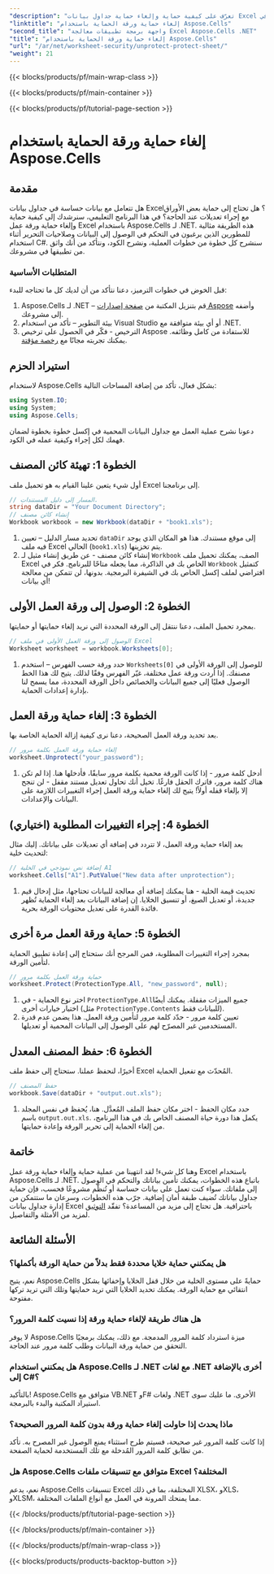 ```yaml
---
"description": "تعرّف على كيفية حماية وإلغاء حماية جداول بيانات Excel في .NET باستخدام Aspose.Cells. اتبع هذا الدليل خطوة بخطوة لتأمين جداول بياناتك."
"linktitle": "إلغاء حماية ورقة الحماية باستخدام Aspose.Cells"
"second_title": "واجهة برمجة تطبيقات معالجة Excel Aspose.Cells .NET"
"title": "إلغاء حماية ورقة الحماية باستخدام Aspose.Cells"
"url": "/ar/net/worksheet-security/unprotect-protect-sheet/"
"weight": 21
---
```


{{< blocks/products/pf/main-wrap-class >}}

{{< blocks/products/pf/main-container >}}

{{< blocks/products/pf/tutorial-page-section >}}

# إلغاء حماية ورقة الحماية باستخدام Aspose.Cells

## مقدمة
هل تتعامل مع بيانات حساسة في جداول بيانات Excel؟ هل تحتاج إلى حماية بعض الأوراق مع إجراء تعديلات عند الحاجة؟ في هذا البرنامج التعليمي، سنرشدك إلى كيفية حماية وإلغاء حماية ورقة عمل Excel باستخدام Aspose.Cells لـ .NET. هذه الطريقة مثالية للمطورين الذين يرغبون في التحكم في الوصول إلى البيانات وصلاحيات التحرير أثناء استخدام C#. سنشرح كل خطوة من خطوات العملية، ونشرح الكود، ونتأكد من أنك واثق من تطبيقها في مشروعك.
### المتطلبات الأساسية
قبل الخوض في خطوات الترميز، دعنا نتأكد من أن لديك كل ما تحتاجه للبدء:
1. Aspose.Cells لـ .NET – قم بتنزيل المكتبة من [صفحة إصدارات Aspose](https://releases.aspose.com/cells/net/) وأضفه إلى مشروعك.
2. بيئة التطوير – تأكد من استخدام Visual Studio أو أي بيئة متوافقة مع .NET.
3. الترخيص - فكّر في الحصول على ترخيص Aspose للاستفادة من كامل وظائفه. يمكنك تجربته مجانًا مع [رخصة مؤقتة](https://purchase.aspose.com/temporary-license/).
## استيراد الحزم
لاستخدام Aspose.Cells بشكل فعال، تأكد من إضافة المساحات التالية:
```csharp
using System.IO;
using System;
using Aspose.Cells;
```
دعونا نشرح عملية العمل مع جداول البيانات المحمية في إكسل خطوة بخطوة لضمان فهمك لكل إجراء وكيفية عمله في الكود.
## الخطوة 1: تهيئة كائن المصنف
أول شيء يتعين علينا القيام به هو تحميل ملف Excel إلى برنامجنا.
```csharp
// المسار إلى دليل المستندات.
string dataDir = "Your Document Directory";
// إنشاء كائن مصنف
Workbook workbook = new Workbook(dataDir + "book1.xls");
```
1. تحديد مسار الدليل – تعيين `dataDir` إلى موقع مستندك. هذا هو المكان الذي يوجد فيه ملف Excel الحالي (`book1.xls`) يتم تخزينها.
2. إنشاء كائن مصنف - عن طريق إنشاء مثيل لـ `Workbook` الصف، يمكنك تحميل ملف Excel الخاص بك في الذاكرة، مما يجعله متاحًا للبرنامج.
فكر في `Workbook` كتمثيل افتراضي لملف إكسل الخاص بك في الشيفرة البرمجية. بدونها، لن تتمكن من معالجة أي بيانات!
## الخطوة 2: الوصول إلى ورقة العمل الأولى
بمجرد تحميل الملف، دعنا ننتقل إلى الورقة المحددة التي نريد إلغاء حمايتها أو حمايتها.
```csharp
// الوصول إلى ورقة العمل الأولى في ملف Excel
Worksheet worksheet = workbook.Worksheets[0];
```
1. حدد ورقة حسب الفهرس – استخدم `Worksheets[0]` للوصول إلى الورقة الأولى في مصنفك. إذا أردت ورقة عمل مختلفة، غيّر الفهرس وفقًا لذلك.
يتيح لك هذا الخط الوصول فعليًا إلى جميع البيانات والخصائص داخل الورقة المحددة، مما يسمح لنا بإدارة إعدادات الحماية.
## الخطوة 3: إلغاء حماية ورقة العمل
بعد تحديد ورقة العمل الصحيحة، دعنا نرى كيفية إزالة الحماية الخاصة بها.
```csharp
// إلغاء حماية ورقة العمل بكلمة مرور
worksheet.Unprotect("your_password");
```
1. أدخل كلمة مرور - إذا كانت الورقة محمية بكلمة مرور سابقًا، فأدخلها هنا. إذا لم تكن هناك كلمة مرور، فاترك الحقل فارغًا.
تخيل أنك تحاول تعديل مستند مقفل - لن تنجح إلا بإلغاء قفله أولاً! يتيح لك إلغاء حماية ورقة العمل إجراء التغييرات اللازمة على البيانات والإعدادات.
## الخطوة 4: إجراء التغييرات المطلوبة (اختياري)
بعد إلغاء حماية ورقة العمل، لا تتردد في إضافة أي تعديلات على بياناتك. إليك مثال لتحديث خلية:
```csharp
// إضافة نص نموذجي في الخلية A1
worksheet.Cells["A1"].PutValue("New data after unprotection");
```
1. تحديث قيمة الخلية - هنا يمكنك إضافة أي معالجة للبيانات تحتاجها، مثل إدخال قيم جديدة، أو تعديل الصيغ، أو تنسيق الخلايا.
إن إضافة البيانات بعد إلغاء الحماية تُظهر فائدة القدرة على تعديل محتويات الورقة بحرية.
## الخطوة 5: حماية ورقة العمل مرة أخرى
بمجرد إجراء التغييرات المطلوبة، فمن المرجح أنك ستحتاج إلى إعادة تطبيق الحماية لتأمين الورقة.
```csharp
// حماية ورقة العمل بكلمة مرور
worksheet.Protect(ProtectionType.All, "new_password", null);
```
1. اختر نوع الحماية - في `ProtectionType.All`جميع الميزات مقفلة. يمكنك أيضًا اختيار خيارات أخرى (مثل `ProtectionType.Contents` للبيانات فقط).
2. تعيين كلمة مرور - حدّد كلمة مرور لتأمين ورقة العمل. هذا يضمن عدم قدرة المستخدمين غير المصرّح لهم على الوصول إلى البيانات المحمية أو تعديلها.
## الخطوة 6: حفظ المصنف المعدل
أخيرًا، لنحفظ عملنا. ستحتاج إلى حفظ ملف Excel المُحدّث مع تفعيل الحماية.
```csharp
// حفظ المصنف
workbook.Save(dataDir + "output.out.xls");
```
1. حدد مكان الحفظ - اختر مكان حفظ الملف المُعدَّل. هنا، يُحفظ في نفس المجلد باسم `output.out.xls`.
يكمل هذا دورة حياة المصنف الخاص بك في هذا البرنامج، من إلغاء الحماية إلى تحرير الورقة وإعادة حمايتها.

## خاتمة
وهنا كل شيء! لقد انتهينا من عملية حماية وإلغاء حماية ورقة عمل Excel باستخدام Aspose.Cells لـ .NET. باتباع هذه الخطوات، يمكنك تأمين بياناتك والتحكم في الوصول إلى ملفاتك. 
سواء كنت تعمل على بيانات حساسة أو تُنظّم مشروعًا فحسب، فإن حماية جداول بياناتك تُضيف طبقة أمان إضافية. جرّب هذه الخطوات، وسرعان ما ستتمكن من إدارة جداول بيانات Excel باحترافية. هل تحتاج إلى مزيد من المساعدة؟ تفقّد [التوثيق](https://reference.aspose.com/cells/net/) لمزيد من الأمثلة والتفاصيل.
## الأسئلة الشائعة
### هل يمكنني حماية خلايا محددة فقط بدلاً من حماية الورقة بأكملها؟  
نعم، يتيح Aspose.Cells حمايةً على مستوى الخلية من خلال قفل الخلايا وإخفائها بشكل انتقائي مع حماية الورقة. يمكنك تحديد الخلايا التي تريد حمايتها وتلك التي تريد تركها مفتوحة.
### هل هناك طريقة لإلغاء حماية ورقة إذا نسيت كلمة المرور؟  
لا يوفر Aspose.Cells ميزة استرداد كلمة المرور المدمجة. مع ذلك، يمكنك برمجيًا التحقق من حماية ورقة البيانات وطلب كلمة مرور عند الحاجة.
### هل يمكنني استخدام Aspose.Cells لـ .NET مع لغات .NET أخرى بالإضافة إلى C#؟  
بالتأكيد! Aspose.Cells متوافق مع VB.NET وF# ولغات .NET الأخرى. ما عليك سوى استيراد المكتبة والبدء بالبرمجة.
### ماذا يحدث إذا حاولت إلغاء حماية ورقة بدون كلمة المرور الصحيحة؟  
إذا كانت كلمة المرور غير صحيحة، فسيتم طرح استثناء يمنع الوصول غير المصرح به. تأكد من تطابق كلمة المرور المُدخلة مع تلك المستخدمة لحماية الصفحة.
### هل Aspose.Cells متوافق مع تنسيقات ملفات Excel المختلفة؟  
نعم، يدعم Aspose.Cells تنسيقات Excel المختلفة، بما في ذلك XLSX، وXLS، وXLSM، مما يمنحك المرونة في العمل مع أنواع الملفات المختلفة.


{{< /blocks/products/pf/tutorial-page-section >}}

{{< /blocks/products/pf/main-container >}}

{{< /blocks/products/pf/main-wrap-class >}}

{{< blocks/products/products-backtop-button >}}